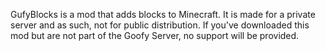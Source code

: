 GufyBlocks is a mod that adds blocks to Minecraft. It is made for a private server and as such, not for public distribution. If you've downloaded this mod but are not part of the Goofy Server, no support will be provided. 